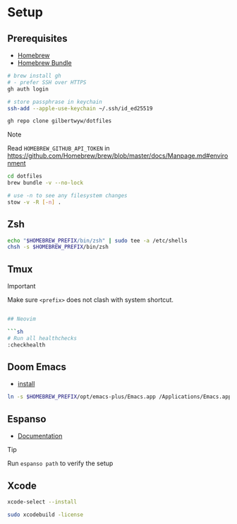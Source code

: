# Setup

## Prerequisites

- [Homebrew](http://brew.sh/)
- [Homebrew Bundle](https://github.com/Homebrew/homebrew-bundle)

```sh
# brew install gh
# - prefer SSH over HTTPS
gh auth login

# store passphrase in keychain
ssh-add --apple-use-keychain ~/.ssh/id_ed25519

gh repo clone gilbertwyw/dotfiles
```

> [!NOTE] 
> Read `HOMEBREW_GITHUB_API_TOKEN` in https://github.com/Homebrew/brew/blob/master/docs/Manpage.md#environment

```sh
cd dotfiles
brew bundle -v --no-lock

# use -n to see any filesystem changes
stow -v -R [-n] .
```

## Zsh

```sh
echo "$HOMEBREW_PREFIX/bin/zsh" | sudo tee -a /etc/shells
chsh -s $HOMEBREW_PREFIX/bin/zsh
```

## Tmux

> [!IMPORTANT]
> Make sure `<prefix>` does not clash with system shortcut.

```sh

## Neovim

```sh
# Run all healthchecks
:checkhealth
```

## Doom Emacs

- [install](https://github.com/doomemacs/doomemacs?tab=readme-ov-file#install) 

```sh
ln -s $HOMEBREW_PREFIX/opt/emacs-plus/Emacs.app /Applications/Emacs.app
```

## Espanso

- [Documentation](https://espanso.org/docs/get-started/) 

> [!TIP]
> Run `espanso path` to verify the setup

## Xcode

```sh
xcode-select --install

sudo xcodebuild -license
```
